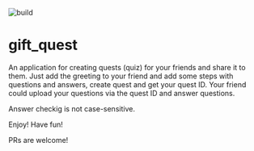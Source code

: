 ![build](https://github.com/CharikovAI/gift_quest/.github/workflows/flutter-ci.yml/badge.svg)

# gift_quest
An application for creating quests (quiz) for your friends and share it to them. 
Just add the greeting to your friend and add some steps with questions and answers, create quest and get your quest ID. Your friend could upload your questions via the quest ID and answer questions.

Answer checkig is not case-sensitive.

Enjoy! Have fun!

PRs are welcome!
